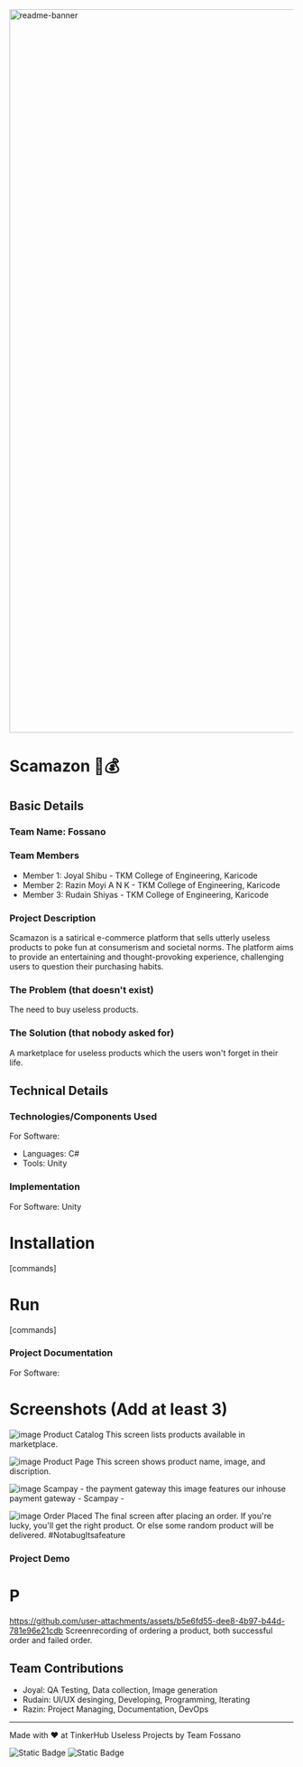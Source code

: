 <img width="1280" alt="readme-banner" src="https://github.com/user-attachments/assets/35332e92-44cb-425b-9dff-27bcf1023c6c">

# Scamazon 👤💰


## Basic Details
### Team Name: Fossano


### Team Members
- Member 1: Joyal Shibu - TKM College of Engineering, Karicode
- Member 2: Razin Moyi A N K - TKM College of Engineering, Karicode
- Member 3: Rudain Shiyas - TKM College of Engineering, Karicode

### Project Description
Scamazon is a satirical e-commerce platform that sells utterly useless products to poke fun at consumerism and societal norms. The platform aims to provide an entertaining and thought-provoking experience, challenging users to question their purchasing habits.


### The Problem (that doesn't exist)
The need to buy useless products. 

### The Solution (that nobody asked for)
A marketplace for useless products which the users won't forget in their life.

## Technical Details
### Technologies/Components Used
For Software:
- Languages: C#
- Tools: Unity

### Implementation
For Software:
  Unity
# Installation
[commands]

# Run
[commands]

### Project Documentation
For Software:

# Screenshots (Add at least 3)
![image](https://github.com/user-attachments/assets/3f2f2f4f-3807-4876-ab62-c061ea1ba111)
Product Catalog
This screen lists products available in marketplace.

![image](https://github.com/user-attachments/assets/5b3fd6f7-e40f-4018-a347-65e0614e9056)
Product Page
This screen shows product name, image, and discription.

![image](https://github.com/user-attachments/assets/337db61e-c54e-4d57-8036-031bd78deaeb)
Scampay - the payment gateway
this image features our inhouse payment gateway - Scampay - 


![image](https://github.com/user-attachments/assets/86844634-d562-4537-b694-2d172e8a9f16)
Order Placed
The final screen after placing an order. If you're lucky, you'll get the right product. Or else some random product will be delivered. #NotabugItsafeature

### Project Demo
# P
https://github.com/user-attachments/assets/b5e6fd55-dee8-4b97-b44d-781e96e21cdb
Screenrecording of ordering a product, both successful order and failed order.

## Team Contributions
- Joyal: QA Testing, Data collection, Image generation
- Rudain: UI/UX desinging, Developing, Programming, Iterating
- Razin: Project Managing, Documentation, DevOps

---
Made with ❤️ at TinkerHub Useless Projects by Team Fossano

![Static Badge](https://img.shields.io/badge/TinkerHub-24?color=%23000000&link=https%3A%2F%2Fwww.tinkerhub.org%2F)
![Static Badge](https://img.shields.io/badge/UselessProject--24-24?link=https%3A%2F%2Fwww.tinkerhub.org%2Fevents%2FQ2Q1TQKX6Q%2FUseless%2520Projects)



